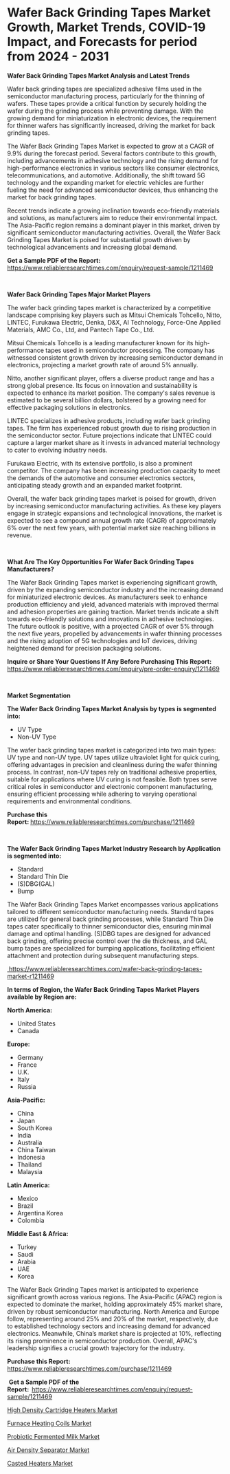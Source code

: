 <p><h1>Wafer Back Grinding Tapes Market Growth, Market Trends, COVID-19 Impact, and Forecasts for period from 2024 - 2031</h1></p><p><strong>Wafer Back Grinding Tapes Market Analysis and Latest Trends</strong></p>
<p><p>Wafer back grinding tapes are specialized adhesive films used in the semiconductor manufacturing process, particularly for the thinning of wafers. These tapes provide a critical function by securely holding the wafer during the grinding process while preventing damage. With the growing demand for miniaturization in electronic devices, the requirement for thinner wafers has significantly increased, driving the market for back grinding tapes.</p><p>The Wafer Back Grinding Tapes Market is expected to grow at a CAGR of 9.9% during the forecast period. Several factors contribute to this growth, including advancements in adhesive technology and the rising demand for high-performance electronics in various sectors like consumer electronics, telecommunications, and automotive. Additionally, the shift toward 5G technology and the expanding market for electric vehicles are further fueling the need for advanced semiconductor devices, thus enhancing the market for back grinding tapes.</p><p>Recent trends indicate a growing inclination towards eco-friendly materials and solutions, as manufacturers aim to reduce their environmental impact. The Asia-Pacific region remains a dominant player in this market, driven by significant semiconductor manufacturing activities. Overall, the Wafer Back Grinding Tapes Market is poised for substantial growth driven by technological advancements and increasing global demand.</p></p>
<p><strong>Get a Sample PDF of the Report:&nbsp;</strong> <a href="https://www.reliableresearchtimes.com/enquiry/request-sample/1211469?utm_campaign=1630&utm_medium=2&utm_source=Github&utm_content=ia&utm_term=18102024&utm_id=wafer-back-grinding-tapes">https://www.reliableresearchtimes.com/enquiry/request-sample/1211469</a></p>
<p>&nbsp;</p>
<p><strong>Wafer Back Grinding Tapes Major Market Players</strong></p>
<p><p>The wafer back grinding tapes market is characterized by a competitive landscape comprising key players such as Mitsui Chemicals Tohcello, Nitto, LINTEC, Furukawa Electric, Denka, D&X, AI Technology, Force-One Applied Materials, AMC Co., Ltd, and Pantech Tape Co., Ltd. </p><p>Mitsui Chemicals Tohcello is a leading manufacturer known for its high-performance tapes used in semiconductor processing. The company has witnessed consistent growth driven by increasing semiconductor demand in electronics, projecting a market growth rate of around 5% annually.</p><p>Nitto, another significant player, offers a diverse product range and has a strong global presence. Its focus on innovation and sustainability is expected to enhance its market position. The company's sales revenue is estimated to be several billion dollars, bolstered by a growing need for effective packaging solutions in electronics.</p><p>LINTEC specializes in adhesive products, including wafer back grinding tapes. The firm has experienced robust growth due to rising production in the semiconductor sector. Future projections indicate that LINTEC could capture a larger market share as it invests in advanced material technology to cater to evolving industry needs.</p><p>Furukawa Electric, with its extensive portfolio, is also a prominent competitor. The company has been increasing production capacity to meet the demands of the automotive and consumer electronics sectors, anticipating steady growth and an expanded market footprint.</p><p>Overall, the wafer back grinding tapes market is poised for growth, driven by increasing semiconductor manufacturing activities. As these key players engage in strategic expansions and technological innovations, the market is expected to see a compound annual growth rate (CAGR) of approximately 6% over the next few years, with potential market size reaching billions in revenue.</p></p>
<p>&nbsp;</p>
<p><strong>What Are The Key Opportunities For Wafer Back Grinding Tapes Manufacturers?</strong></p>
<p><p>The Wafer Back Grinding Tapes market is experiencing significant growth, driven by the expanding semiconductor industry and the increasing demand for miniaturized electronic devices. As manufacturers seek to enhance production efficiency and yield, advanced materials with improved thermal and adhesion properties are gaining traction. Market trends indicate a shift towards eco-friendly solutions and innovations in adhesive technologies. The future outlook is positive, with a projected CAGR of over 5% through the next five years, propelled by advancements in wafer thinning processes and the rising adoption of 5G technologies and IoT devices, driving heightened demand for precision packaging solutions.</p></p>
<p><strong>Inquire or Share Your Questions If Any Before Purchasing This Report:</strong> <a href="https://www.reliableresearchtimes.com/enquiry/pre-order-enquiry/1211469?utm_campaign=1630&utm_medium=2&utm_source=Github&utm_content=ia&utm_term=18102024&utm_id=wafer-back-grinding-tapes">https://www.reliableresearchtimes.com/enquiry/pre-order-enquiry/1211469</a></p>
<p>&nbsp;</p>
<p><strong>Market Segmentation</strong></p>
<p><strong>The Wafer Back Grinding Tapes Market Analysis by types is segmented into:</strong></p>
<p><ul><li>UV Type</li><li>Non-UV Type</li></ul></p>
<p><p>The wafer back grinding tapes market is categorized into two main types: UV type and non-UV type. UV tapes utilize ultraviolet light for quick curing, offering advantages in precision and cleanliness during the wafer thinning process. In contrast, non-UV tapes rely on traditional adhesive properties, suitable for applications where UV curing is not feasible. Both types serve critical roles in semiconductor and electronic component manufacturing, ensuring efficient processing while adhering to varying operational requirements and environmental conditions.</p></p>
<p><strong>Purchase this Report:&nbsp;</strong><a href="https://www.reliableresearchtimes.com/purchase/1211469?utm_campaign=1630&utm_medium=2&utm_source=Github&utm_content=ia&utm_term=18102024&utm_id=wafer-back-grinding-tapes">https://www.reliableresearchtimes.com/purchase/1211469</a></p>
<p>&nbsp;</p>
<p><strong>The Wafer Back Grinding Tapes Market Industry Research by Application is segmented into:</strong></p>
<p><ul><li>Standard</li><li>Standard Thin Die</li><li>(S)DBG(GAL)</li><li>Bump</li></ul></p>
<p><p>The Wafer Back Grinding Tapes Market encompasses various applications tailored to different semiconductor manufacturing needs. Standard tapes are utilized for general back grinding processes, while Standard Thin Die tapes cater specifically to thinner semiconductor dies, ensuring minimal damage and optimal handling. (S)DBG tapes are designed for advanced back grinding, offering precise control over the die thickness, and GAL bump tapes are specialized for bumping applications, facilitating efficient attachment and protection during subsequent manufacturing steps.</p></p>
<p><a href="https://www.reliableresearchtimes.com/wafer-back-grinding-tapes-market-r1211469?utm_campaign=1630&utm_medium=2&utm_source=Github&utm_content=ia&utm_term=18102024&utm_id=wafer-back-grinding-tapes">&nbsp;https://www.reliableresearchtimes.com/wafer-back-grinding-tapes-market-r1211469</a></p>
<p><strong>In terms of Region, the Wafer Back Grinding Tapes Market Players available by Region are:</strong></p>
<p>
    <p> <strong> North America: </strong>
        <ul>
            <li>United States</li>
            <li>Canada</li>
        </ul>
        </p> 
    <p> <strong> Europe: </strong>
        <ul>
            <li>Germany</li>
            <li>France</li>
            <li>U.K.</li>
            <li>Italy</li>
            <li>Russia</li>
        </ul>
        </p> 
    <p> <strong> Asia-Pacific: </strong>
        <ul>
            <li>China</li>
            <li>Japan</li>
            <li>South Korea</li>
            <li>India</li>
            <li>Australia</li>
            <li>China Taiwan</li>
            <li>Indonesia</li>
            <li>Thailand</li>
            <li>Malaysia</li>
        </ul>
        </p> 
    <p> <strong> Latin America: </strong>
        <ul>
            <li>Mexico</li>
            <li>Brazil</li>
            <li>Argentina Korea</li>
            <li>Colombia</li>
        </ul>
        </p> 
    <p> <strong> Middle East & Africa: </strong>
        <ul>
            <li>Turkey</li>
            <li>Saudi</li>
            <li>Arabia</li>
            <li>UAE</li>
            <li>Korea</li>
        </ul>
    </p>
    </p>
<p><p>The Wafer Back Grinding Tapes market is anticipated to experience significant growth across various regions. The Asia-Pacific (APAC) region is expected to dominate the market, holding approximately 45% market share, driven by robust semiconductor manufacturing. North America and Europe follow, representing around 25% and 20% of the market, respectively, due to established technology sectors and increasing demand for advanced electronics. Meanwhile, China’s market share is projected at 10%, reflecting its rising prominence in semiconductor production. Overall, APAC's leadership signifies a crucial growth trajectory for the industry.</p></p>
<p><strong>Purchase this Report: </strong><a href="https://www.reliableresearchtimes.com/purchase/1211469?utm_campaign=1630&utm_medium=2&utm_source=Github&utm_content=ia&utm_term=18102024&utm_id=wafer-back-grinding-tapes">https://www.reliableresearchtimes.com/purchase/1211469</a></p>
<p>&nbsp;<strong>Get a Sample PDF of the Report:&nbsp;&nbsp;</strong><a href="https://www.reliableresearchtimes.com/enquiry/request-sample/1211469?utm_campaign=1630&utm_medium=2&utm_source=Github&utm_content=ia&utm_term=18102024&utm_id=wafer-back-grinding-tapes">https://www.reliableresearchtimes.com/enquiry/request-sample/1211469</a></p>
<p><strong></strong></p>
<p><p><a href="https://www.linkedin.com/pulse/high-density-cartridge-heaters-market-size-growth-trends-statistics-tiegf?utm_campaign=1630&utm_medium=2&utm_source=Github&utm_content=ia&utm_term=18102024&utm_id=wafer-back-grinding-tapes">High Density Cartridge Heaters Market</a></p><p><a href="https://www.linkedin.com/pulse/furnace-heating-coils-market-trends-growth-outlook-2024-wwfsf?utm_campaign=1630&utm_medium=2&utm_source=Github&utm_content=ia&utm_term=18102024&utm_id=wafer-back-grinding-tapes">Furnace Heating Coils Market</a></p><p><a href="https://github.com/SanjidaKhan901/Market-Research-Report-List-1/blob/main/probiotic-fermented-milk-market.md?utm_campaign=1630&utm_medium=2&utm_source=Github&utm_content=ia&utm_term=18102024&utm_id=wafer-back-grinding-tapes">Probiotic Fermented Milk Market</a></p><p><a href="https://www.linkedin.com/pulse/unveiling-market-trends-global-air-density-separator-growth-nl3uf?utm_campaign=1630&utm_medium=2&utm_source=Github&utm_content=ia&utm_term=18102024&utm_id=wafer-back-grinding-tapes">Air Density Separator Market</a></p><p><a href="https://www.linkedin.com/pulse/global-casted-heaters-market-exploring-share-trends-future-qfiqf?utm_campaign=1630&utm_medium=2&utm_source=Github&utm_content=ia&utm_term=18102024&utm_id=wafer-back-grinding-tapes">Casted Heaters Market</a></p></p>